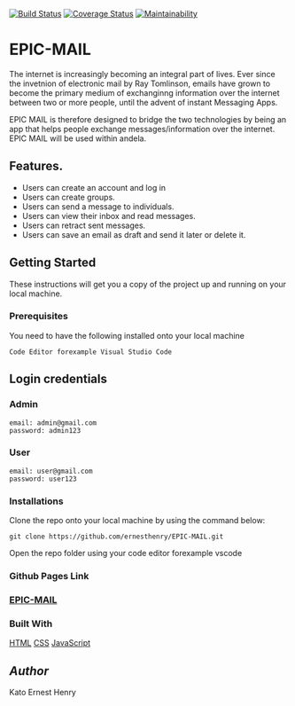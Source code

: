 [![Build Status](https://travis-ci.org/ernesthenry/EPIC-MAIL.svg?branch=develop)](https://travis-ci.org/ernesthenry/EPIC-MAIL)
[![Coverage Status](https://coveralls.io/repos/github/ernesthenry/EPIC-MAIL/badge.svg?branch=develop)](https://coveralls.io/github/ernesthenry/EPIC-MAIL?branch=develop)
[![Maintainability](https://api.codeclimate.com/v1/badges/3cb7d5390b19c4ffc901/maintainability)](https://codeclimate.com/github/ernesthenry/EPIC-MAIL/maintainability)
# EPIC-MAIL
The internet is increasingly becoming an integral part of lives. Ever since the invetnion of electronic mail by Ray Tomlinson, emails have grown to become  the primary medium of exchanginng information over the internet between two or more people, until the advent of instant Messaging Apps.

EPIC MAIL is therefore designed to bridge the two technologies by being an app that helps people exchange messages/information over the internet. EPIC MAIL will be used within andela.

## Features.

- Users can create an account and log in
- Users can create groups.
- Users can send a message to individuals.
- Users can view their inbox and read messages.
- Users can retract sent messages.
- Users can save an email as draft and send it later or delete it.


## Getting Started

These instructions will get you a copy of the project up and running on your local machine.

### Prerequisites

You need to have the following installed onto your local machine

```
Code Editor forexample Visual Studio Code

```

## Login credentials

### Admin
```
email: admin@gmail.com
password: admin123
```
### User
```
email: user@gmail.com
password: user123

```


### Installations

Clone the repo onto your local machine by using the command below:

```
git clone https://github.com/ernesthenry/EPIC-MAIL.git

```

Open the repo folder using your code editor forexample vscode

### Github Pages Link

### [EPIC-MAIL](https://ernesthenry.github.io/EPIC-MAIL/UI)
### Built With
[HTML](https://www.w3schools.com/html/)
[CSS](https://www.w3schools.com/css/default.asp)
[JavaScript](https://www.w3schools.com/js/default.asp)



## _Author_

Kato Ernest Henry